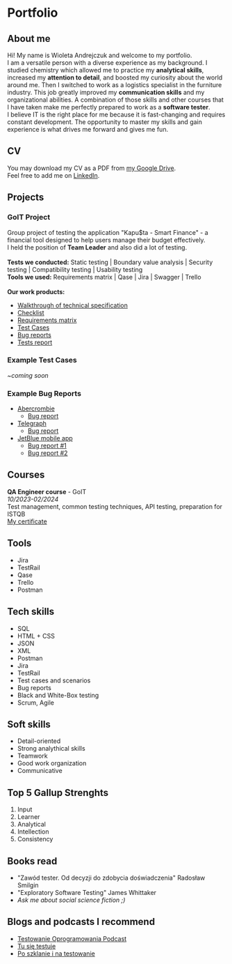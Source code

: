 # Portfolio
## About me
Hi! My name is Wioleta Andrejczuk and welcome to my portfolio.<br />
I am a versatile person with a diverse experience as my background. I studied chemistry which allowed me to practice my **analytical skills**, increased my **attention to detail**, and boosted my curiosity about the world around me. Then I switched to work as a logistics specialist in the furniture industry. This job greatly improved my **communication skills** and my organizational abilities. A combination of those skills and other courses that I have taken make me perfectly prepared to work as a **software tester**.<br />
I believe IT is the right place for me because it is fast-changing and requires constant development. The opportunity to master my skills and gain experience is what drives me forward and gives me fun. 
## CV
You may download my CV as a PDF from [my Google Drive](https://drive.google.com/file/d/1RLbscwflUqNo10JdwTzcoHJuou1SjzhV/view?usp=sharing).<br />
Feel free to add me on [LinkedIn](https://www.linkedin.com/in/wioleta-andrejczuk/).
## Projects
### GoIT Project
Group project of testing the application "Kapu$ta - Smart Finance" - a financial tool designed to help users manage their budget effectively.<br />
I held the position of **Team Leader** and also did a lot of testing.<br />
<br />
**Tests we conducted:** Static testing | Boundary value analysis | Security testing | Compatibility testing | Usability testing <br />
**Tools we used:** Requirements matrix | Qase | Jira | Swagger | Trello<br />
<br />
**Our work products:**
- [Walkthrough of technical specification](https://docs.google.com/spreadsheets/d/1QFXnm4L-iQ2-cSn0A0W4kj2Kw2yBKLp1gPHC05vteOU/edit?usp=drive_link)
- [Checklist](https://docs.google.com/spreadsheets/d/1mj_REeTH9ETF9dAUmyXWchdBEB-cNVzQozpytl1LSBU/edit?usp=drive_link)
- [Requirements matrix](https://docs.google.com/spreadsheets/d/1pX1-50wrK20irH8BgHMMbayJgBSSRzZN4wYHy38wW4A/edit?usp=drive_link)
- [Test Cases](https://docs.google.com/document/d/1MiMdsKra1bPqqJEO4sLnRpW11M8VI6HKFwrUDTh-_xU/edit?usp=drive_link)
- [Bug reports](https://docs.google.com/document/d/1jVUHOG69LYUU9yXmNyXXzVXzcL7F1_Xazn5Ew4kk55Y/edit?usp=drive_link)
- [Tests report](https://docs.google.com/document/d/1OQQP2awf10P6Y9s5HZWoTVNoFoXGKvZifrjC7NmFcIQ/edit?usp=drive_link)
### Example Test Cases
*~coming soon*
### Example Bug Reports
- [Abercrombie](https://www.abercrombie.com/shop/eu)
  - [Bug report](https://docs.google.com/document/d/1HKtgAhdLq9CE-extBF--4j7_WRtzuZqt0QDmacNKZ8o/edit?usp=sharing)
- [Telegraph](https://www.telegraph.co.uk)
  - [Bug report](https://docs.google.com/document/d/1yvlnK8T4H_pzvp8YY9-4tis5BNPR7kSsiNfv4fSJy0I/edit?usp=sharing)
- [JetBlue mobile app](https://docs.google.com/document/d/17mJqIibdmj1pwbACvq_toQJMRGkpM5lFLF7lL9xexgA/edit?usp=sharing)
  - [Bug report #1](https://docs.google.com/document/d/1t8QUQHHS-ASicfinfkft_x0eHeg7er-KoL1LvAd4CFw/edit?usp=sharing)
  - [Bug report #2](https://docs.google.com/document/d/17mJqIibdmj1pwbACvq_toQJMRGkpM5lFLF7lL9xexgA/edit?usp=sharing)
## Courses
**QA Engineer course** - GoIT<br />
*10/2023-02/2024*<br />
Test management, common testing techniques, API testing, preparation for ISTQB<br />
[My certificate](https://drive.google.com/file/d/1c33dKg5Z5-0dT6v6ZEewMvKDifZ7XJBY/view?usp=sharing)
## Tools
- Jira
- TestRail
- Qase
- Trello
- Postman
## Tech skills
- SQL
- HTML + CSS
- JSON
- XML
- Postman
- Jira
- TestRail
- Test cases and scenarios
- Bug reports
- Black and White-Box testing
- Scrum, Agile
## Soft skills
- Detail-oriented
- Strong analythical skills
- Teamwork
- Good work organization
- Communicative
## Top 5 Gallup Strenghts
1. Input
2. Learner
3. Analytical
4. Intellection
5. Consistency
## Books read
- "Zawód tester. Od decyzji do zdobycia doświadczenia" Radosław Smilgin
- "Exploratory Software Testing" James Whittaker
- *Ask me about social science fiction ;)*
## Blogs and podcasts I recommend
- [Testowanie Oprogramowania Podcast](https://podcasttestowanie.pl)
- [Tu się testuje](https://tusietestuje.pl)
- [Po szklanie i na testowanie](https://poszklanieinatestowanie.pl)
